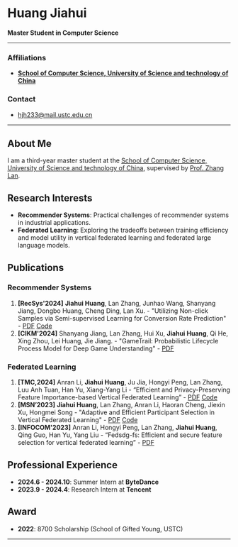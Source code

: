 # Huang Jiahui
**Master Student in Computer Science**

---

### Affiliations
- [**School of Computer Science, University of Science and technology of China**](https://cs.ustc.edu.cn/)

### Contact
- [hjh233@mail.ustc.edu.cn](mailto:hjh233@mail.ustc.edu.cn)

---

## About Me
I am a third-year master student at the [School of Computer Science, University of Science and technology of China](https://cs.ustc.edu.cn/), supervised by [Prof. Zhang Lan](https://cs.ustc.edu.cn/2020/0706/c23235a460088/pagem.htm).
## Research Interests
- **Recommender Systems**: Practical challenges of recommender systems in industrial applications.
- **Federated Learning**: Exploring the tradeoffs between training efficiency and model utility in vertical federated learning and federated large language models.

## Publications
### Recommender Systems
1. **[RecSys'2024]** **Jiahui Huang**, Lan Zhang, Junhao Wang, Shanyang Jiang, Dongbo Huang, Cheng Ding, Lan Xu. - "Utilizing Non-click Samples via Semi-supervised Learning for Conversion Rate Prediction" - [PDF](https://dl.acm.org/doi/abs/10.1145/3640457.3688151) [Code](https://github.com/Hjh233/NISE)
2. **[CIKM'2024]** Shanyang Jiang, Lan Zhang, Hui Xu, **Jiahui Huang**, Qi He, Xing Zhou, Lei Huang, Jie Jiang. - "GameTrail: Probabilistic Lifecycle Process Model for Deep Game Understanding" - [PDF](https://dl.acm.org/doi/abs/10.1145/3627673.3679736)

### Federated Learning
1. **[TMC,2024]** Anran Li, **Jiahui Huang**, Ju Jia, Hongyi Peng, Lan Zhang, Luu Anh Tuan, Han Yu, Xiang-Yang Li - “Efficient and Privacy-Preserving Feature Importance-based Vertical Federated Learning” - [PDF](https://ieeexplore.ieee.org/abstract/document/10321722) [Code](https://github.com/Hjh233/DualSTG)
2. **[MSN’2023]** **Jiahui Huang**, Lan Zhang, Anran Li, Haoran Cheng, Jiexin Xu, Hongmei Song - "Adaptive and Efficient Participant Selection in Vertical Federated Learning" - [PDF](https://ieeexplore.ieee.org/abstract/document/10567020) [Code](https://github.com/Hjh233/VFLMG)
3. **[INFOCOM'2023]** Anran Li, Hongyi Peng, Lan Zhang, **Jiahui Huang**, Qing Guo, Han Yu, Yang Liu - “Fedsdg-fs: Efficient and secure feature selection for vertical federated learning” - [PDF](https://ieeexplore.ieee.org/abstract/document/10228895)

## Professional Experience
- **2024.6 - 2024.10**: Summer Intern at **ByteDance**
- **2023.9 - 2024.4**: Research Intern at **Tencent**

## Award 
- **2022**: 8700 Scholarship (School of Gifted Young, USTC)

---
